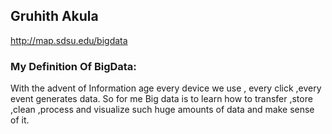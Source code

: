 ## Gruhith Akula
http://map.sdsu.edu/bigdata
### My Definition Of BigData:
With the advent of Information age every device we use , every click ,every event generates data. So for me Big data is to learn how to transfer ,store ,clean ,process and visualize such huge amounts of data and make sense of it.

